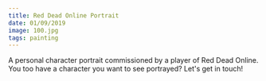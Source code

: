 ```yaml
---
title: Red Dead Online Portrait
date: 01/09/2019
image: 100.jpg
tags: painting
---
```


A personal character portrait commissioned by a player of Red Dead Online. You too have a character you want to see portrayed? Let's get in touch!
